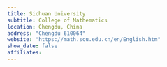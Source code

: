```yaml
---
title: Sichuan University
subtitle: College of Mathematics
location: Chengdu, China
address: "Chengdu 610064"
website: "https://math.scu.edu.cn/en/English.htm"
show_date: false
affiliates:
---
```

